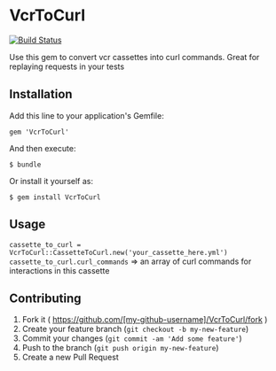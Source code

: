 # VcrToCurl
[![Build Status](https://travis-ci.org/yanismydj/vcr_to_curl.svg?branch=master)](https://travis-ci.org/yanismydj/vcr_to_curl)

Use this gem to convert vcr cassettes into curl commands.  Great for replaying requests in your tests

## Installation

Add this line to your application's Gemfile:

    gem 'VcrToCurl'

And then execute:

    $ bundle

Or install it yourself as:

    $ gem install VcrToCurl

## Usage

`cassette_to_curl = VcrToCurl::CassetteToCurl.new('your_cassette_here.yml')`
`cassette_to_curl.curl_commands` => an array of curl commands for interactions in this cassette

## Contributing

1. Fork it ( https://github.com/[my-github-username]/VcrToCurl/fork )
2. Create your feature branch (`git checkout -b my-new-feature`)
3. Commit your changes (`git commit -am 'Add some feature'`)
4. Push to the branch (`git push origin my-new-feature`)
5. Create a new Pull Request
